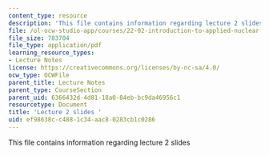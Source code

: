 ```yaml
---
content_type: resource
description: 'This file contains information regarding lecture 2 slides '
file: /ol-ocw-studio-app/courses/22-02-introduction-to-applied-nuclear-physics-spring-2012/ef98638cc4881c34aac80283cb1c0286_MIT22_02S12_lec02.pdf
file_size: 783704
file_type: application/pdf
learning_resource_types:
- Lecture Notes
license: https://creativecommons.org/licenses/by-nc-sa/4.0/
ocw_type: OCWFile
parent_title: Lecture Notes
parent_type: CourseSection
parent_uid: 6366432d-4d81-18a0-84eb-bc9da46956c1
resourcetype: Document
title: 'Lecture 2 slides '
uid: ef98638c-c488-1c34-aac8-0283cb1c0286
---
```

This file contains information regarding lecture 2 slides 